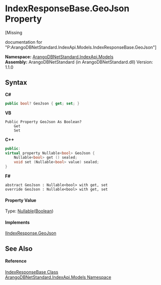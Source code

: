 # IndexResponseBase.GeoJson Property 
 

\[Missing <summary> documentation for "P:ArangoDBNetStandard.IndexApi.Models.IndexResponseBase.GeoJson"\]

**Namespace:**&nbsp;<a href="215740c9-85fc-74fa-998d-14b49b842d56">ArangoDBNetStandard.IndexApi.Models</a><br />**Assembly:**&nbsp;ArangoDBNetStandard (in ArangoDBNetStandard.dll) Version: 1.1.0

## Syntax

**C#**<br />
``` C#
public bool? GeoJson { get; set; }
```

**VB**<br />
``` VB
Public Property GeoJson As Boolean?
	Get
	Set
```

**C++**<br />
``` C++
public:
virtual property Nullable<bool> GeoJson {
	Nullable<bool> get () sealed;
	void set (Nullable<bool> value) sealed;
}
```

**F#**<br />
``` F#
abstract GeoJson : Nullable<bool> with get, set
override GeoJson : Nullable<bool> with get, set
```


#### Property Value
Type: <a href="https://docs.microsoft.com/dotnet/api/system.nullable-1" target="_blank" rel="noopener noreferrer">Nullable</a>(<a href="https://docs.microsoft.com/dotnet/api/system.boolean" target="_blank" rel="noopener noreferrer">Boolean</a>)

#### Implements
<a href="323dbecf-ea7b-31fa-0e1f-3927f6de4ec7">IIndexResponse.GeoJson</a><br />

## See Also


#### Reference
<a href="0197f740-7c40-7008-544f-0c999e147387">IndexResponseBase Class</a><br /><a href="215740c9-85fc-74fa-998d-14b49b842d56">ArangoDBNetStandard.IndexApi.Models Namespace</a><br />